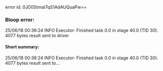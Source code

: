 error id: 0JD0StmaI7qS1AdAUQuaPw==
### Bloop error:

25/06/18 00:36:24 INFO Executor: Finished task 0.0 in stage 40.0 (TID 30). 4077 bytes result sent to driver
#### Short summary: 

25/06/18 00:36:24 INFO Executor: Finished task 0.0 in stage 40.0 (TID 30). 4077 bytes result sent to...